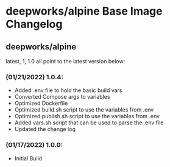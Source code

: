 # deepworks/alpine Base Image Changelog
## deepworks/alpine
latest, 1, 1.0 all point to the latest version below:

### (01/21/2022) 1.0.4:
- Added .env file to hold the basic build vars
- Converted Compose args to variables
- Optimized Dockerfile
- Optimized build.sh script to use the variables from .env
- Optimized publish.sh script to use the variables from .env
- Added vars.sh script that can be used to parse the .env file
- Updated the change log

### (01/17/2022) 1.0.0:
- Initial Build

